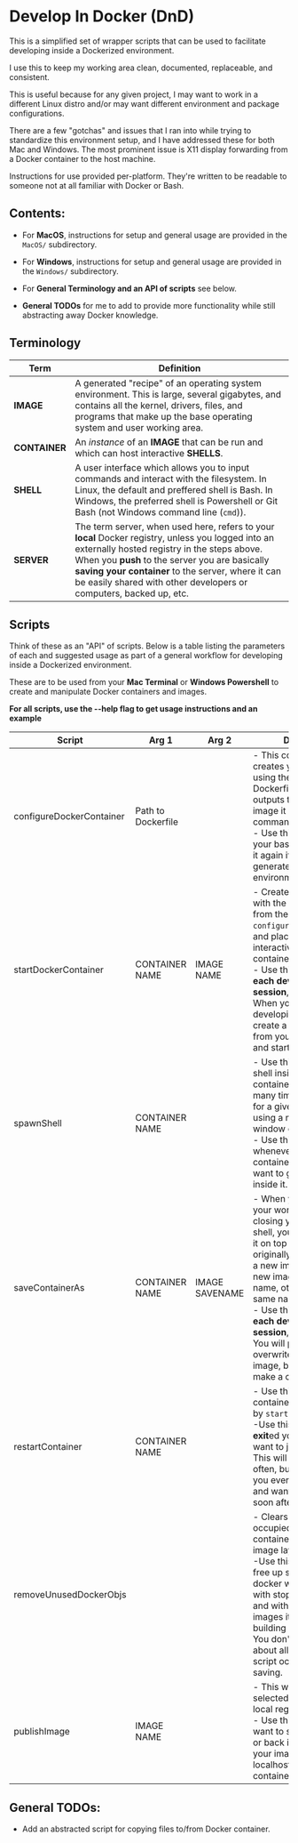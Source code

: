# Develop In Docker (DnD)

This is a simplified set of wrapper scripts that can be used to facilitate developing inside a Dockerized environment.

I use this to keep my working area clean, documented, replaceable, and consistent. 

This is useful because for any given project, I may want to work in a different Linux distro and/or may want different environment and package configurations.

There are a few "gotchas" and issues that I ran into while trying to standardize this environment setup, and I have addressed these for both Mac and Windows. 
The most prominent issue is X11 display forwarding from a Docker container to the host machine. 

Instructions for use provided per-platform. They're written to be readable to someone not at all familiar with Docker or Bash.

## Contents:

-  For **MacOS**, instructions for setup and general usage are provided in the `MacOS/` subdirectory.

-  For **Windows**, instructions for setup and general usage are provided in the `Windows/` subdirectory.

-  For **General Terminology and an API of scripts** see below.

-  **General TODOs** for me to add to provide more functionality while still abstracting away Docker knowledge.


## Terminology

| Term | Definition |
|---|---|
|**IMAGE**|A generated "recipe" of an operating system environment. This is large, several gigabytes, and contains all the kernel, drivers, files, and programs that make up the base operating system and user working area.|
|**CONTAINER**|An *instance* of an **IMAGE** that can be run and which can host interactive **SHELLS**.|
|**SHELL**|A user interface which allows you to input commands and interact with the filesystem. In Linux, the default and preffered shell is Bash. In Windows, the preferred shell is Powershell or Git Bash (not Windows command line (`cmd`)).|
|**SERVER**|The term server, when used here, refers to your **local** Docker registry, unless you logged into an externally hosted registry in the steps above. When you **push** to the server you are basically **saving your container** to the server, where it can be easily shared with other developers or computers, backed up, etc.|


## Scripts

Think of these as an "API" of scripts. Below is a table listing the parameters of each and suggested usage as part of a general workflow for developing inside a Dockerized environment.

These are to be used from your **Mac Terminal** or **Windows Powershell** to create and manipulate Docker containers and images.

**For all scripts, use the --help flag to get usage instructions and an example**

|**Script**|**Arg 1**|**Arg 2**|**Description**|
|---|---|---|---|
|configureDockerContainer|Path to Dockerfile||- This configures and creates your base image, using the specified Dockerfile "recipe". It outputs the name of the image it creates to the command line.<br>- Use this **once** to create your base image. Only use it again if you want to re-generate an entirely clean environment.| 
|startDockerContainer|CONTAINER NAME|IMAGE NAME|- Creates a new container with the specified name from the image created by `configureDockerContainer`, and places you in an interactive shell inside the container.<br>- Use this **at the start of each development session**, i.e. once a day. When you start developing for the day, create a new container from your saved image and start working in that.|
|spawnShell|CONTAINER NAME| |- Use this to spawn a new shell inside a running container. Run this as many times as you desire for a given container, using a new shell tab or window each time.<br>- Use this **frequently**, whenever you have a container running and want to get an extra shell inside it.|
|saveContainerAs|CONTAINER NAME|IMAGE SAVENAME|- When you want to save your workspace after closing your container's shell, you can either save it on top of the image originally generated, or as a new image. If you want a new image, give it a new name, otherwise pass the same name.<br>- Use this **at the end of each development session**, i.e. once a day. You will probably want to overwrite your previous image, but you can also make a copy if you want.|
|restartContainer|CONTAINER NAME| |- Use this to restart a container already created by `startDockerContainer`.<br>-Use this if you have **exit**ed your container, and want to jump back into it. This will likely not be used often, but is available if you ever **exit** a container and want to get back in soon afterward.|
|removeUnusedDockerObjs| | |- Clears up disk space occupied by old containers and unused image layers.<br>-Use this **occasionally** to free up space. Over time, docker will eat up space with stopped containers and with "layers" of images it stores to make building images faster. You don't have to worry about all that, just run this script occasionally after saving.|
|publishImage|IMAGE NAME| |- This will publish the selected image to the local registry.<br>- Use this **only** if you want to share your image or back it up. It pushes your image to the localhost:8000 Docker container registry.|

## General TODOs:

-  Add an abstracted script for copying files to/from Docker container.